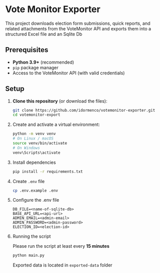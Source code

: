 # Vote Monitor Exporter

This project downloads election form submissions, quick reports, and related attachments from the VoteMonitor API and exports them into a structured Excel file and an Sqlite Db

## Prerequisites

- **Python 3.9+** (recommended)
- `pip` package manager
- Access to the VoteMonitor API (with valid credentials)

## Setup

1. **Clone this repository** (or download the files):
   ```bash
   git clone https://github.com/idormenco/votemonitor-exporter.git
   cd votemonitor-export
2. Create and activate a virtual environment:
   ```bash
   python -m venv venv
   # On Linux / macOS
   source venv/bin/activate
   # On Windows
   venv\Scripts\activate
3. Install dependencies
   ```bash
   pip install -r requirements.txt
4. Create `.env` file
   ```bash
   cp .env.example .env
5. Configure the .env file
   ```dotenv
   DB_FILE=<name-of-sqlite-db>
   BASE_API_URL=<api-url>
   ADMIN_EMAIL=<admin-email>
   ADMIN_PASSWORD=<admin-password>
   ELECTION_ID=<election-id>
6. Running the script

   Please run the script at least every **15 minutes**
   ```bash
   python main.py
   ```
   Exported data is located in `exported-data` folder

